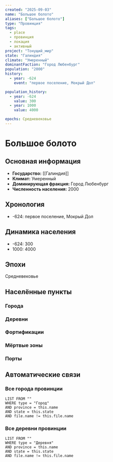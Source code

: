```yaml
---
created: "2025-09-03"
name: "Большое болото"
aliases: ["Большое болото"]
type: "Провинция"
tags:
  - place
  - провинция
  - локация
  - активный
project: "Тонущий_мир"
state: "Галиндия"
climate: "Умеренный"
dominantFaction: "Город Любенбург"
population: "2000"
history:
  - year: -624
    event: "первое поселение, Мокрый Дол"

population_history:
  - year: -624
    value: 300
  - year: 1000
    value: 4000

epochs: Средневековье
---
```




# Большое болото

## Основная информация
- **Государство:** [[Галиндия]]
- **Климат:** Умеренный
- **Доминирующая фракция:** Город Любенбург
- **Численность населения:** 2000

## Хронология
- -624: первое поселение, Мокрый Дол


## Динамика населения
- -624: 300
- 1000: 4000


## Эпохи
Средневековье

## Населённые пункты
### Города


### Деревни


### Фортификации


### Мёртвые зоны


### Порты


## Автоматические связи

### Все города провинции
```dataview
LIST FROM ""
WHERE type = "Город" 
AND province = this.name
AND state = this.state 
AND file.name != this.file.name
```

### Все деревни провинции
```dataview
LIST FROM ""
WHERE type = "Деревня" 
AND province = this.name
AND state = this.state 
AND file.name != this.file.name
```
